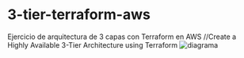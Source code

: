 # 3-tier-terraform-aws
Ejercicio de arquitectura de 3 capas con Terraform en AWS 
//Create a Highly Available 3-Tier Architecture using Terraform
![diagrama](https://github.com/user-attachments/assets/801c45b9-0782-4761-8cb4-af9d2036fded)
